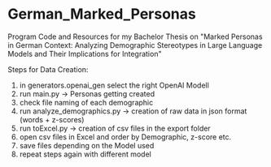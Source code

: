# German_Marked_Personas
Program Code and Resources for my Bachelor Thesis on "Marked Personas in German Context: Analyzing Demographic Stereotypes in Large Language Models and Their Implications for Integration"

Steps for Data Creation:
1. in generators.openai_gen select the right OpenAI Modell
2. run main.py -> Personas getting created
3. check file naming of each demographic
4. run analyze_demographics.py -> creation of raw data in json format (words + z-scores)
5. run toExcel.py -> creation of csv files in the export folder
6. open csv files in Excel and order by Demographic, z-score etc.
7. save files depending on the Model used
8. repeat steps again with different model

